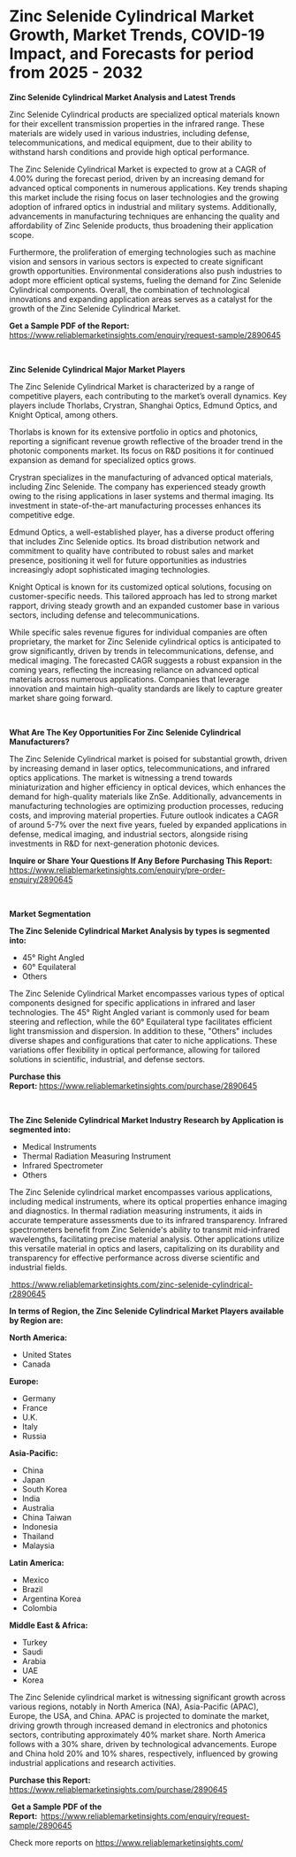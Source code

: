 <p><h1>Zinc Selenide Cylindrical Market Growth, Market Trends, COVID-19 Impact, and Forecasts for period from 2025 - 2032</h1></p><p><strong>Zinc Selenide Cylindrical Market Analysis and Latest Trends</strong></p>
<p><p>Zinc Selenide Cylindrical products are specialized optical materials known for their excellent transmission properties in the infrared range. These materials are widely used in various industries, including defense, telecommunications, and medical equipment, due to their ability to withstand harsh conditions and provide high optical performance.</p><p>The Zinc Selenide Cylindrical Market is expected to grow at a CAGR of 4.00% during the forecast period, driven by an increasing demand for advanced optical components in numerous applications. Key trends shaping this market include the rising focus on laser technologies and the growing adoption of infrared optics in industrial and military systems. Additionally, advancements in manufacturing techniques are enhancing the quality and affordability of Zinc Selenide products, thus broadening their application scope.</p><p>Furthermore, the proliferation of emerging technologies such as machine vision and sensors in various sectors is expected to create significant growth opportunities. Environmental considerations also push industries to adopt more efficient optical systems, fueling the demand for Zinc Selenide Cylindrical components. Overall, the combination of technological innovations and expanding application areas serves as a catalyst for the growth of the Zinc Selenide Cylindrical Market.</p></p>
<p><strong>Get a Sample PDF of the Report:&nbsp;</strong> <a href="https://www.reliablemarketinsights.com/enquiry/request-sample/2890645?utm_campaign=3008&utm_medium=2&utm_source=Github&utm_content=ia&utm_term=14032025&utm_id=zinc-selenide-cylindrical">https://www.reliablemarketinsights.com/enquiry/request-sample/2890645</a></p>
<p>&nbsp;</p>
<p><strong>Zinc Selenide Cylindrical Major Market Players</strong></p>
<p><p>The Zinc Selenide Cylindrical Market is characterized by a range of competitive players, each contributing to the market’s overall dynamics. Key players include Thorlabs, Crystran, Shanghai Optics, Edmund Optics, and Knight Optical, among others.</p><p>Thorlabs is known for its extensive portfolio in optics and photonics, reporting a significant revenue growth reflective of the broader trend in the photonic components market. Its focus on R&D positions it for continued expansion as demand for specialized optics grows.</p><p>Crystran specializes in the manufacturing of advanced optical materials, including Zinc Selenide. The company has experienced steady growth owing to the rising applications in laser systems and thermal imaging. Its investment in state-of-the-art manufacturing processes enhances its competitive edge.</p><p>Edmund Optics, a well-established player, has a diverse product offering that includes Zinc Selenide optics. Its broad distribution network and commitment to quality have contributed to robust sales and market presence, positioning it well for future opportunities as industries increasingly adopt sophisticated imaging technologies.</p><p>Knight Optical is known for its customized optical solutions, focusing on customer-specific needs. This tailored approach has led to strong market rapport, driving steady growth and an expanded customer base in various sectors, including defense and telecommunications.</p><p>While specific sales revenue figures for individual companies are often proprietary, the market for Zinc Selenide cylindrical optics is anticipated to grow significantly, driven by trends in telecommunications, defense, and medical imaging. The forecasted CAGR suggests a robust expansion in the coming years, reflecting the increasing reliance on advanced optical materials across numerous applications. Companies that leverage innovation and maintain high-quality standards are likely to capture greater market share going forward.</p></p>
<p>&nbsp;</p>
<p><strong>What Are The Key Opportunities For Zinc Selenide Cylindrical Manufacturers?</strong></p>
<p><p>The Zinc Selenide Cylindrical market is poised for substantial growth, driven by increasing demand in laser optics, telecommunications, and infrared optics applications. The market is witnessing a trend towards miniaturization and higher efficiency in optical devices, which enhances the demand for high-quality materials like ZnSe. Additionally, advancements in manufacturing technologies are optimizing production processes, reducing costs, and improving material properties. Future outlook indicates a CAGR of around 5-7% over the next five years, fueled by expanded applications in defense, medical imaging, and industrial sectors, alongside rising investments in R&D for next-generation photonic devices.</p></p>
<p><strong>Inquire or Share Your Questions If Any Before Purchasing This Report:</strong> <a href="https://www.reliablemarketinsights.com/enquiry/pre-order-enquiry/2890645?utm_campaign=3008&utm_medium=2&utm_source=Github&utm_content=ia&utm_term=14032025&utm_id=zinc-selenide-cylindrical">https://www.reliablemarketinsights.com/enquiry/pre-order-enquiry/2890645</a></p>
<p>&nbsp;</p>
<p><strong>Market Segmentation</strong></p>
<p><strong>The Zinc Selenide Cylindrical Market Analysis by types is segmented into:</strong></p>
<p><ul><li>45° Right Angled</li><li>60° Equilateral</li><li>Others</li></ul></p>
<p><p>The Zinc Selenide Cylindrical Market encompasses various types of optical components designed for specific applications in infrared and laser technologies. The 45° Right Angled variant is commonly used for beam steering and reflection, while the 60° Equilateral type facilitates efficient light transmission and dispersion. In addition to these, "Others" includes diverse shapes and configurations that cater to niche applications. These variations offer flexibility in optical performance, allowing for tailored solutions in scientific, industrial, and defense sectors.</p></p>
<p><strong>Purchase this Report:&nbsp;</strong><a href="https://www.reliablemarketinsights.com/purchase/2890645?utm_campaign=3008&utm_medium=2&utm_source=Github&utm_content=ia&utm_term=14032025&utm_id=zinc-selenide-cylindrical">https://www.reliablemarketinsights.com/purchase/2890645</a></p>
<p>&nbsp;</p>
<p><strong>The Zinc Selenide Cylindrical Market Industry Research by Application is segmented into:</strong></p>
<p><ul><li>Medical Instruments</li><li>Thermal Radiation Measuring Instrument</li><li>Infrared Spectrometer</li><li>Others</li></ul></p>
<p><p>The Zinc Selenide cylindrical market encompasses various applications, including medical instruments, where its optical properties enhance imaging and diagnostics. In thermal radiation measuring instruments, it aids in accurate temperature assessments due to its infrared transparency. Infrared spectrometers benefit from Zinc Selenide's ability to transmit mid-infrared wavelengths, facilitating precise material analysis. Other applications utilize this versatile material in optics and lasers, capitalizing on its durability and transparency for effective performance across diverse scientific and industrial fields.</p></p>
<p><a href="https://www.reliablemarketinsights.com/zinc-selenide-cylindrical-r2890645?utm_campaign=3008&utm_medium=2&utm_source=Github&utm_content=ia&utm_term=14032025&utm_id=zinc-selenide-cylindrical">&nbsp;https://www.reliablemarketinsights.com/zinc-selenide-cylindrical-r2890645</a></p>
<p><strong>In terms of Region, the Zinc Selenide Cylindrical Market Players available by Region are:</strong></p>
<p>
    <p> <strong> North America: </strong>
        <ul>
            <li>United States</li>
            <li>Canada</li>
        </ul>
        </p> 
    <p> <strong> Europe: </strong>
        <ul>
            <li>Germany</li>
            <li>France</li>
            <li>U.K.</li>
            <li>Italy</li>
            <li>Russia</li>
        </ul>
        </p> 
    <p> <strong> Asia-Pacific: </strong>
        <ul>
            <li>China</li>
            <li>Japan</li>
            <li>South Korea</li>
            <li>India</li>
            <li>Australia</li>
            <li>China Taiwan</li>
            <li>Indonesia</li>
            <li>Thailand</li>
            <li>Malaysia</li>
        </ul>
        </p> 
    <p> <strong> Latin America: </strong>
        <ul>
            <li>Mexico</li>
            <li>Brazil</li>
            <li>Argentina Korea</li>
            <li>Colombia</li>
        </ul>
        </p> 
    <p> <strong> Middle East & Africa: </strong>
        <ul>
            <li>Turkey</li>
            <li>Saudi</li>
            <li>Arabia</li>
            <li>UAE</li>
            <li>Korea</li>
        </ul>
    </p>
    </p>
<p><p>The Zinc Selenide cylindrical market is witnessing significant growth across various regions, notably in North America (NA), Asia-Pacific (APAC), Europe, the USA, and China. APAC is projected to dominate the market, driving growth through increased demand in electronics and photonics sectors, contributing approximately 40% market share. North America follows with a 30% share, driven by technological advancements. Europe and China hold 20% and 10% shares, respectively, influenced by growing industrial applications and research activities.</p></p>
<p><strong>Purchase this Report: </strong><a href="https://www.reliablemarketinsights.com/purchase/2890645?utm_campaign=3008&utm_medium=2&utm_source=Github&utm_content=ia&utm_term=14032025&utm_id=zinc-selenide-cylindrical">https://www.reliablemarketinsights.com/purchase/2890645</a></p>
<p>&nbsp;<strong>Get a Sample PDF of the Report:&nbsp;&nbsp;</strong><a href="https://www.reliablemarketinsights.com/enquiry/request-sample/2890645?utm_campaign=3008&utm_medium=2&utm_source=Github&utm_content=ia&utm_term=14032025&utm_id=zinc-selenide-cylindrical">https://www.reliablemarketinsights.com/enquiry/request-sample/2890645</a></p>
<p><strong></strong></p>
<p>Check more reports on <a href="https://www.reliablemarketinsights.com/?utm_campaign=3008&utm_medium=2&utm_source=Github&utm_content=ia&utm_term=14032025&utm_id=zinc-selenide-cylindrical">https://www.reliablemarketinsights.com/</a></p>